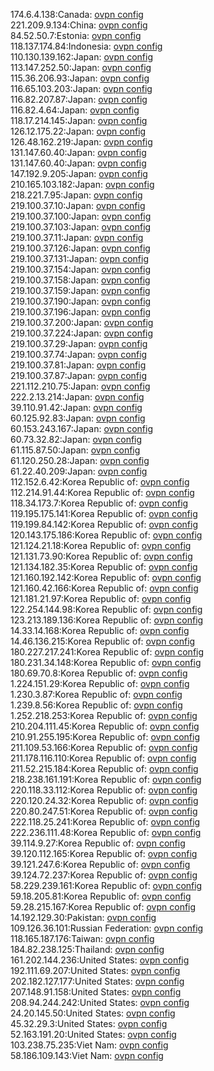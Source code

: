 174.6.4.138:Canada: [ovpn config](vpn/174_6_4_138.ovpn)  
221.209.9.134:China: [ovpn config](vpn/221_209_9_134.ovpn)  
84.52.50.7:Estonia: [ovpn config](vpn/84_52_50_7.ovpn)  
118.137.174.84:Indonesia: [ovpn config](vpn/118_137_174_84.ovpn)  
110.130.139.162:Japan: [ovpn config](vpn/110_130_139_162.ovpn)  
113.147.252.50:Japan: [ovpn config](vpn/113_147_252_50.ovpn)  
115.36.206.93:Japan: [ovpn config](vpn/115_36_206_93.ovpn)  
116.65.103.203:Japan: [ovpn config](vpn/116_65_103_203.ovpn)  
116.82.207.87:Japan: [ovpn config](vpn/116_82_207_87.ovpn)  
116.82.4.64:Japan: [ovpn config](vpn/116_82_4_64.ovpn)  
118.17.214.145:Japan: [ovpn config](vpn/118_17_214_145.ovpn)  
126.12.175.22:Japan: [ovpn config](vpn/126_12_175_22.ovpn)  
126.48.162.219:Japan: [ovpn config](vpn/126_48_162_219.ovpn)  
131.147.60.40:Japan: [ovpn config](vpn/131_147_60_40.ovpn)  
131.147.60.40:Japan: [ovpn config](vpn/131_147_60_40.ovpn)  
147.192.9.205:Japan: [ovpn config](vpn/147_192_9_205.ovpn)  
210.165.103.182:Japan: [ovpn config](vpn/210_165_103_182.ovpn)  
218.221.7.95:Japan: [ovpn config](vpn/218_221_7_95.ovpn)  
219.100.37.10:Japan: [ovpn config](vpn/219_100_37_10.ovpn)  
219.100.37.100:Japan: [ovpn config](vpn/219_100_37_100.ovpn)  
219.100.37.103:Japan: [ovpn config](vpn/219_100_37_103.ovpn)  
219.100.37.11:Japan: [ovpn config](vpn/219_100_37_11.ovpn)  
219.100.37.126:Japan: [ovpn config](vpn/219_100_37_126.ovpn)  
219.100.37.131:Japan: [ovpn config](vpn/219_100_37_131.ovpn)  
219.100.37.154:Japan: [ovpn config](vpn/219_100_37_154.ovpn)  
219.100.37.158:Japan: [ovpn config](vpn/219_100_37_158.ovpn)  
219.100.37.159:Japan: [ovpn config](vpn/219_100_37_159.ovpn)  
219.100.37.190:Japan: [ovpn config](vpn/219_100_37_190.ovpn)  
219.100.37.196:Japan: [ovpn config](vpn/219_100_37_196.ovpn)  
219.100.37.200:Japan: [ovpn config](vpn/219_100_37_200.ovpn)  
219.100.37.224:Japan: [ovpn config](vpn/219_100_37_224.ovpn)  
219.100.37.29:Japan: [ovpn config](vpn/219_100_37_29.ovpn)  
219.100.37.74:Japan: [ovpn config](vpn/219_100_37_74.ovpn)  
219.100.37.81:Japan: [ovpn config](vpn/219_100_37_81.ovpn)  
219.100.37.87:Japan: [ovpn config](vpn/219_100_37_87.ovpn)  
221.112.210.75:Japan: [ovpn config](vpn/221_112_210_75.ovpn)  
222.2.13.214:Japan: [ovpn config](vpn/222_2_13_214.ovpn)  
39.110.91.42:Japan: [ovpn config](vpn/39_110_91_42.ovpn)  
60.125.92.83:Japan: [ovpn config](vpn/60_125_92_83.ovpn)  
60.153.243.167:Japan: [ovpn config](vpn/60_153_243_167.ovpn)  
60.73.32.82:Japan: [ovpn config](vpn/60_73_32_82.ovpn)  
61.115.87.50:Japan: [ovpn config](vpn/61_115_87_50.ovpn)  
61.120.250.28:Japan: [ovpn config](vpn/61_120_250_28.ovpn)  
61.22.40.209:Japan: [ovpn config](vpn/61_22_40_209.ovpn)  
112.152.6.42:Korea Republic of: [ovpn config](vpn/112_152_6_42.ovpn)  
112.214.91.44:Korea Republic of: [ovpn config](vpn/112_214_91_44.ovpn)  
118.34.173.7:Korea Republic of: [ovpn config](vpn/118_34_173_7.ovpn)  
119.195.175.141:Korea Republic of: [ovpn config](vpn/119_195_175_141.ovpn)  
119.199.84.142:Korea Republic of: [ovpn config](vpn/119_199_84_142.ovpn)  
120.143.175.186:Korea Republic of: [ovpn config](vpn/120_143_175_186.ovpn)  
121.124.21.18:Korea Republic of: [ovpn config](vpn/121_124_21_18.ovpn)  
121.131.73.90:Korea Republic of: [ovpn config](vpn/121_131_73_90.ovpn)  
121.134.182.35:Korea Republic of: [ovpn config](vpn/121_134_182_35.ovpn)  
121.160.192.142:Korea Republic of: [ovpn config](vpn/121_160_192_142.ovpn)  
121.160.42.166:Korea Republic of: [ovpn config](vpn/121_160_42_166.ovpn)  
121.181.21.97:Korea Republic of: [ovpn config](vpn/121_181_21_97.ovpn)  
122.254.144.98:Korea Republic of: [ovpn config](vpn/122_254_144_98.ovpn)  
123.213.189.136:Korea Republic of: [ovpn config](vpn/123_213_189_136.ovpn)  
14.33.14.168:Korea Republic of: [ovpn config](vpn/14_33_14_168.ovpn)  
14.46.136.215:Korea Republic of: [ovpn config](vpn/14_46_136_215.ovpn)  
180.227.217.241:Korea Republic of: [ovpn config](vpn/180_227_217_241.ovpn)  
180.231.34.148:Korea Republic of: [ovpn config](vpn/180_231_34_148.ovpn)  
180.69.70.8:Korea Republic of: [ovpn config](vpn/180_69_70_8.ovpn)  
1.224.151.29:Korea Republic of: [ovpn config](vpn/1_224_151_29.ovpn)  
1.230.3.87:Korea Republic of: [ovpn config](vpn/1_230_3_87.ovpn)  
1.239.8.56:Korea Republic of: [ovpn config](vpn/1_239_8_56.ovpn)  
1.252.218.253:Korea Republic of: [ovpn config](vpn/1_252_218_253.ovpn)  
210.204.111.45:Korea Republic of: [ovpn config](vpn/210_204_111_45.ovpn)  
210.91.255.195:Korea Republic of: [ovpn config](vpn/210_91_255_195.ovpn)  
211.109.53.166:Korea Republic of: [ovpn config](vpn/211_109_53_166.ovpn)  
211.178.116.110:Korea Republic of: [ovpn config](vpn/211_178_116_110.ovpn)  
211.52.215.184:Korea Republic of: [ovpn config](vpn/211_52_215_184.ovpn)  
218.238.161.191:Korea Republic of: [ovpn config](vpn/218_238_161_191.ovpn)  
220.118.33.112:Korea Republic of: [ovpn config](vpn/220_118_33_112.ovpn)  
220.120.24.32:Korea Republic of: [ovpn config](vpn/220_120_24_32.ovpn)  
220.80.247.51:Korea Republic of: [ovpn config](vpn/220_80_247_51.ovpn)  
222.118.25.241:Korea Republic of: [ovpn config](vpn/222_118_25_241.ovpn)  
222.236.111.48:Korea Republic of: [ovpn config](vpn/222_236_111_48.ovpn)  
39.114.9.27:Korea Republic of: [ovpn config](vpn/39_114_9_27.ovpn)  
39.120.112.165:Korea Republic of: [ovpn config](vpn/39_120_112_165.ovpn)  
39.121.247.6:Korea Republic of: [ovpn config](vpn/39_121_247_6.ovpn)  
39.124.72.237:Korea Republic of: [ovpn config](vpn/39_124_72_237.ovpn)  
58.229.239.161:Korea Republic of: [ovpn config](vpn/58_229_239_161.ovpn)  
59.18.205.81:Korea Republic of: [ovpn config](vpn/59_18_205_81.ovpn)  
59.28.215.167:Korea Republic of: [ovpn config](vpn/59_28_215_167.ovpn)  
14.192.129.30:Pakistan: [ovpn config](vpn/14_192_129_30.ovpn)  
109.126.36.101:Russian Federation: [ovpn config](vpn/109_126_36_101.ovpn)  
118.165.187.176:Taiwan: [ovpn config](vpn/118_165_187_176.ovpn)  
184.82.238.125:Thailand: [ovpn config](vpn/184_82_238_125.ovpn)  
161.202.144.236:United States: [ovpn config](vpn/161_202_144_236.ovpn)  
192.111.69.207:United States: [ovpn config](vpn/192_111_69_207.ovpn)  
202.182.127.177:United States: [ovpn config](vpn/202_182_127_177.ovpn)  
207.148.91.158:United States: [ovpn config](vpn/207_148_91_158.ovpn)  
208.94.244.242:United States: [ovpn config](vpn/208_94_244_242.ovpn)  
24.20.145.50:United States: [ovpn config](vpn/24_20_145_50.ovpn)  
45.32.29.3:United States: [ovpn config](vpn/45_32_29_3.ovpn)  
52.163.191.20:United States: [ovpn config](vpn/52_163_191_20.ovpn)  
103.238.75.235:Viet Nam: [ovpn config](vpn/103_238_75_235.ovpn)  
58.186.109.143:Viet Nam: [ovpn config](vpn/58_186_109_143.ovpn)  
